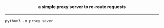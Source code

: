 <h4 align='center'> a simple proxy server to re-route requests </h4>
<hr>

```python3 -m proxy_sever```
